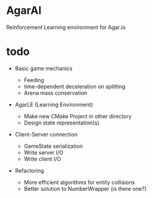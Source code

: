 # AgarAI

Reinforcement Learning environment for Agar.io

# todo
- Basic game mechanics
  - Feeding
  - time-dependent deceleration on splitting
  - Arena mass conservation
- AgarLE (Learning Environment)
  - Make new CMake Project in other directory
  - Design state representation(s)
- Client-Server connection
  - GameState serialization
  - Write server I/O
  - Write client I/O

- Refactoring
  - More efficient algorithms for entity collisions
  - Better solution to NumberWrapper (is there one?)
